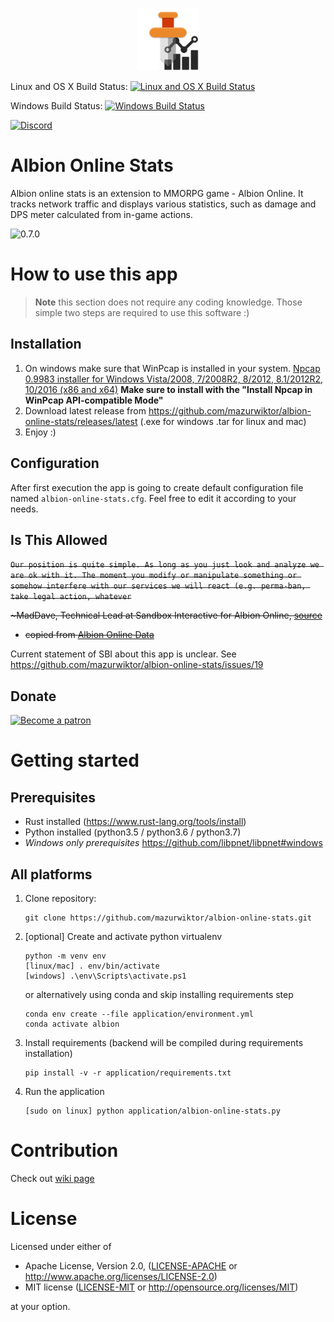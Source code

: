 <p align="center">
    <img src="assets/albion-stats-icon.png" width="100">
</p>

Linux and OS X Build Status: [![Linux and OS X Build Status](https://api.travis-ci.org/mazurwiktor/albion-online-stats.svg)](https://travis-ci.org/mazurwiktor/albion-online-stats)

Windows Build Status: [![Windows Build Status](https://ci.appveyor.com/api/projects/status/jx445p7q0eow95sk/branch/master?svg=true)](https://ci.appveyor.com/project/mazurwiktor/albion-online-stats)


[![Discord](https://discordapp.com/api/guilds/639922572368150552/widget.png?style=banner2)](https://discord.gg/3U2rpyV)

Albion Online Stats
===================

Albion online stats is an extension to MMORPG game - Albion Online. It tracks network traffic and displays various statistics, such as damage and DPS meter calculated from in-game actions.

![0.7.0](https://user-images.githubusercontent.com/11301109/71000581-d9124000-20db-11ea-8c19-4d7f69a2c155.png)


# How to use this app

> **Note** this section does not require any coding knowledge. Those simple two steps are required to use this software :)

## Installation

1. On windows make sure that WinPcap is installed in your system. [Npcap 0.9983 installer for Windows Vista/2008, 7/2008R2, 8/2012, 8.1/2012R2, 10/2016 (x86 and x64)](https://nmap.org/npcap/dist/npcap-0.9983.exe) **Make sure to install with the "Install Npcap in WinPcap API-compatible Mode"**
2. Download latest release from https://github.com/mazurwiktor/albion-online-stats/releases/latest (.exe for windows .tar for linux and mac)
3. Enjoy :)

## Configuration

After first execution the app is going to create default configuration file named `albion-online-stats.cfg`. Feel free to edit it according to your needs.

## Is This Allowed
<s> ```Our position is quite simple. As long as you just look and analyze we are ok with it. The moment you modify or manipulate something or somehow interfere with our services we will react (e.g. perma-ban, take legal action, whatever```

~MadDave, Technical Lead at Sandbox Interactive for Albion Online, [source](https://forum.albiononline.com/index.php/Thread/51604-Is-it-allowed-to-scan-your-internet-trafic-and-pick-up-logs/?postID=512670#post512670)

* copied from [Albion Online Data](https://www.albion-online-data.com/)</s>


Current statement of SBI about this app is unclear. See https://github.com/mazurwiktor/albion-online-stats/issues/19

## Donate

[![Become a patron](https://c5.patreon.com/external/logo/become_a_patron_button.png)](https://www.patreon.com/wiktormazur)


# Getting started

## Prerequisites

- Rust installed (https://www.rust-lang.org/tools/install)
- Python installed (python3.5 / python3.6 / python3.7)
- *Windows only prerequisites*  https://github.com/libpnet/libpnet#windows


## All platforms
1. Clone repository:
    ```shell
    git clone https://github.com/mazurwiktor/albion-online-stats.git
    ```
2. [optional] Create and activate python virtualenv

    ```shell
    python -m venv env
    [linux/mac] . env/bin/activate
    [windows] .\env\Scripts\activate.ps1
    ```

    or alternatively using conda and skip installing requirements step

    ```shell
    conda env create --file application/environment.yml
    conda activate albion
    ```

3. Install requirements (backend will be compiled during requirements installation)

    ```shell
    pip install -v -r application/requirements.txt
    ```

4. Run the application
    ```shell
    [sudo on linux] python application/albion-online-stats.py
    ```

# Contribution

Check out [wiki page](https://github.com/mazurwiktor/albion-online-stats/wiki)


# License
Licensed under either of

  * Apache License, Version 2.0, ([LICENSE-APACHE](LICENSE-APACHE) or http://www.apache.org/licenses/LICENSE-2.0)
  * MIT license ([LICENSE-MIT](LICENSE-MIT) or http://opensource.org/licenses/MIT)

at your option.
